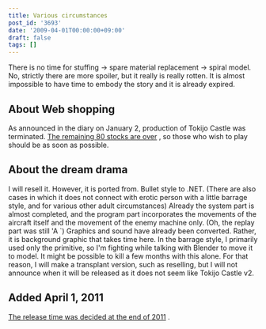 ```yaml
---
title: Various circumstances
post_id: '3693'
date: '2009-04-01T00:00:00+09:00'
draft: false
tags: []
---
```


There is no time for stuffing → spare material replacement → spiral model. No, strictly there are more spoiler, but it really is really rotten. It is almost impossible to have time to embody the story and it is already expired.

## About Web shopping

As announced in the diary on January 2, production of Tokijo Castle was terminated. [The remaining 80 stocks are over](http://e.danmaq.com/) , so those who wish to play should be as soon as possible.

## About the dream drama

I will resell it. However, it is ported from. Bullet style to .NET. (There are also cases in which it does not connect with erotic person with a little barrage style, and for various other adult circumstances) Already the system part is almost completed, and the program part incorporates the movements of the aircraft itself and the movement of the enemy machine only. (Oh, the replay part was still 'A `) Graphics and sound have already been converted. Rather, it is background graphic that takes time here. In the barrage style, I primarily used only the primitive, so I'm fighting while talking with Blender to move it to model. It might be possible to kill a few months with this alone. For that reason, I will make a transplant version, such as reselling, but I will not announce when it will be released as it does not seem like Tokijo Castle v2.

## Added April 1, 2011

[The release time was decided at the end of 2011](/3705) .